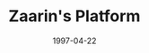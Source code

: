 ---
mission_id: zaarin
slug: "zaarins-platform"
editorsChoice:
title: "Zaarin's Platform"
authors: 
    - "Alex Epshteyn"
date: 1997-04-22
filename: 
description: "The fool traitor, Admiral Zaarin, has the TIE Defender Plans and Specifications in his possession. We have been able to obtain one of his clearance codes. You will go aboard his space research platform, and obtain the T/D plans by any means necessary."
cover: "zaarin.png"
levelReplaced:	SECBASE
difficulty: no
bm:	no
fme: no
wax: yes
three_do: yes
voc: no
gmd: no
vue: no
lfd: no
base: "New level from scratch" 
editors: "WDFUSE"

---
